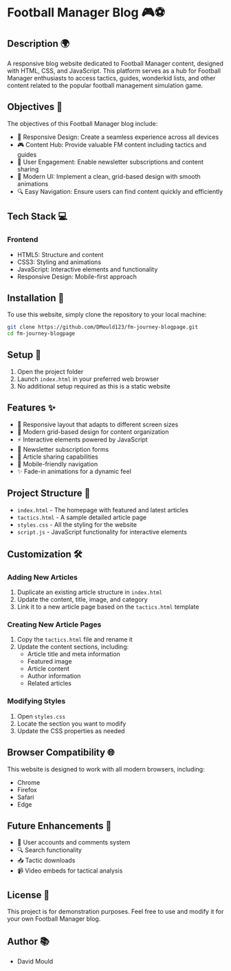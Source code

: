# Football Manager Blog 🎮⚽

## Description 🌍

A responsive blog website dedicated to Football Manager content, designed with HTML, CSS, and JavaScript. This platform serves as a hub for Football Manager enthusiasts to access tactics, guides, wonderkid lists, and other content related to the popular football management simulation game.

## Objectives 🎯

The objectives of this Football Manager blog include:

- 📱 Responsive Design: Create a seamless experience across all devices
- 🎮 Content Hub: Provide valuable FM content including tactics and guides
- 📝 User Engagement: Enable newsletter subscriptions and content sharing
- 🎨 Modern UI: Implement a clean, grid-based design with smooth animations
- 🔍 Easy Navigation: Ensure users can find content quickly and efficiently

## Tech Stack 💻

### Frontend

- HTML5: Structure and content
- CSS3: Styling and animations
- JavaScript: Interactive elements and functionality
- Responsive Design: Mobile-first approach

## Installation 🔧

To use this website, simply clone the repository to your local machine:

```bash
git clone https://github.com/DMould123/fm-journey-blogpage.git
cd fm-journey-blogpage
```

## Setup 🔧

1. Open the project folder
2. Launch `index.html` in your preferred web browser
3. No additional setup required as this is a static website

## Features ✨

- 📱 Responsive layout that adapts to different screen sizes
- 🎨 Modern grid-based design for content organization
- ⚡ Interactive elements powered by JavaScript
- 📧 Newsletter subscription forms
- 🔄 Article sharing capabilities
- 📱 Mobile-friendly navigation
- ✨ Fade-in animations for a dynamic feel

## Project Structure 📁

- `index.html` - The homepage with featured and latest articles
- `tactics.html` - A sample detailed article page
- `styles.css` - All the styling for the website
- `script.js` - JavaScript functionality for interactive elements

## Customization 🛠️

### Adding New Articles

1. Duplicate an existing article structure in `index.html`
2. Update the content, title, image, and category
3. Link it to a new article page based on the `tactics.html` template

### Creating New Article Pages

1. Copy the `tactics.html` file and rename it
2. Update the content sections, including:
   - Article title and meta information
   - Featured image
   - Article content
   - Author information
   - Related articles

### Modifying Styles

1. Open `styles.css`
2. Locate the section you want to modify
3. Update the CSS properties as needed

## Browser Compatibility 🌐

This website is designed to work with all modern browsers, including:

- Chrome
- Firefox
- Safari
- Edge

## Future Enhancements 🚀

- 👥 User accounts and comments system
- 🔍 Search functionality
- 📥 Tactic downloads
- 📹 Video embeds for tactical analysis

## License 📝

This project is for demonstration purposes. Feel free to use and modify it for your own Football Manager blog.

## Author 📚

- David Mould
